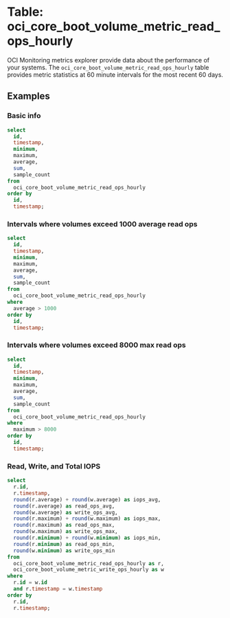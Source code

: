 # Table: oci_core_boot_volume_metric_read_ops_hourly

OCI Monitoring metrics explorer provide data about the performance of your systems. The `oci_core_boot_volume_metric_read_ops_hourly` table provides metric statistics at 60 minute intervals for the most recent 60 days.

## Examples

### Basic info

```sql
select
  id,
  timestamp,
  minimum,
  maximum,
  average,
  sum,
  sample_count
from
  oci_core_boot_volume_metric_read_ops_hourly
order by
  id,
  timestamp;
```

### Intervals where volumes exceed 1000 average read ops

```sql
select
  id,
  timestamp,
  minimum,
  maximum,
  average,
  sum,
  sample_count
from
  oci_core_boot_volume_metric_read_ops_hourly
where
  average > 1000
order by
  id,
  timestamp;
```

### Intervals where volumes exceed 8000 max read ops

```sql
select
  id,
  timestamp,
  minimum,
  maximum,
  average,
  sum,
  sample_count
from
  oci_core_boot_volume_metric_read_ops_hourly
where
  maximum > 8000
order by
  id,
  timestamp;
```

### Read, Write, and Total IOPS

```sql
select 
  r.id,
  r.timestamp,
  round(r.average) + round(w.average) as iops_avg,
  round(r.average) as read_ops_avg,
  round(w.average) as write_ops_avg,
  round(r.maximum) + round(w.maximum) as iops_max,
  round(r.maximum) as read_ops_max,
  round(w.maximum) as write_ops_max,
  round(r.minimum) + round(w.minimum) as iops_min,
  round(r.minimum) as read_ops_min,
  round(w.minimum) as write_ops_min
from 
  oci_core_boot_volume_metric_read_ops_hourly as r,
  oci_core_boot_volume_metric_write_ops_hourly as w
where 
  r.id = w.id
  and r.timestamp = w.timestamp
order by
  r.id,
  r.timestamp;
```

